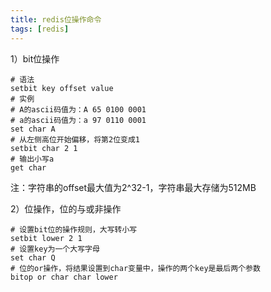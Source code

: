 ```yaml
---
title: redis位操作命令
tags: [redis]
---
```


1）bit位操作

```
# 语法
setbit key offset value
# 实例
# A的ascii码值为：A 65 0100 0001
# a的ascii码值为：a 97 0110 0001
set char A
# 从左侧高位开始偏移，将第2位变成1
setbit char 2 1
# 输出小写a
get char
```

注：字符串的offset最大值为2^32-1，字符串最大存储为512MB

2）位操作，位的与或非操作

```
# 设置bit位的操作规则，大写转小写
setbit lower 2 1
# 设置key为一个大写字母
set char Q
# 位的or操作，将结果设置到char变量中，操作的两个key是最后两个参数
bitop or char char lower
```
